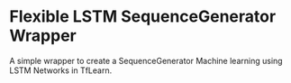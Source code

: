 # Flexible LSTM SequenceGenerator Wrapper

A simple wrapper to create a SequenceGenerator Machine learning using LSTM Networks in TfLearn.
